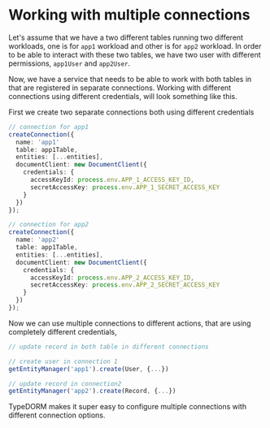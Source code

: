 # Working with multiple connections

Let's assume that we have a two different tables running two different workloads, one is for `app1` workload and other is for `app2` workload. In order to be able to interact with these two tables, we have two user with different permissions, `app1User` and `app2User`.

Now, we have a service that needs to be able to work with both tables in that are registered in separate connections. Working with different connections using different credentials, will look something like this.

First we create two separate connections both using different credentials

```Typescript
// connection for app1
createConnection({
  name: 'app1'
  table: app1Table,
  entities: [...entities],
  documentClient: new DocumentClient({
    credentials: {
      accessKeyId: process.env.APP_1_ACCESS_KEY_ID,
      secretAccessKey: process.env.APP_1_SECRET_ACCESS_KEY
    }
  })
});

// connection for app2
createConnection({
  name: 'app2'
  table: app1Table,
  entities: [...entities],
  documentClient: new DocumentClient({
    credentials: {
      accessKeyId: process.env.APP_2_ACCESS_KEY_ID,
      secretAccessKey: process.env.APP_2_SECRET_ACCESS_KEY
    }
  })
});
```

Now we can use multiple connections to different actions, that are using completely different credentials,

```Typescript
// update record in both table in different connections

// create user in connection 1
getEntityManager('app1').create(User, {...})

// update record in connection2
getEntityManager('app2').create(Record, {...})
```

TypeDORM makes it super easy to configure multiple connections with different connection options.

